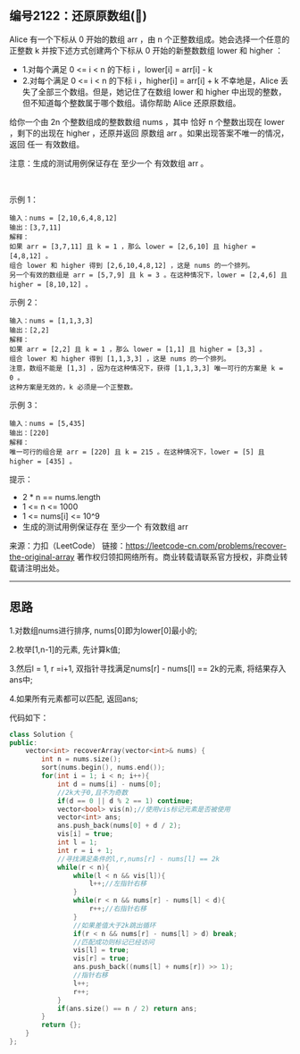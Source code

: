 ## 编号2122：还原原数组(🍵)

Alice 有一个下标从 0 开始的数组 arr ，由 n 个正整数组成。她会选择一个任意的 正整数 k 并按下述方式创建两个下标从 0 开始的新整数数组 lower 和 higher ：

* 1.对每个满足 0 <= i < n 的下标 i ，lower[i] = arr[i] - k
* 2.对每个满足 0 <= i < n 的下标 i ，higher[i] = arr[i] + k
不幸地是，Alice 丢失了全部三个数组。但是，她记住了在数组 lower 和 higher 中出现的整数，但不知道每个整数属于哪个数组。请你帮助 Alice 还原原数组。

给你一个由 2n 个整数组成的整数数组 nums ，其中 恰好 n 个整数出现在 lower ，剩下的出现在 higher ，还原并返回 原数组 arr 。如果出现答案不唯一的情况，返回 任一 有效数组。

注意：生成的测试用例保证存在 至少一个 有效数组 arr 。

 

示例 1：
```
输入：nums = [2,10,6,4,8,12]
输出：[3,7,11]
解释：
如果 arr = [3,7,11] 且 k = 1 ，那么 lower = [2,6,10] 且 higher = [4,8,12] 。
组合 lower 和 higher 得到 [2,6,10,4,8,12] ，这是 nums 的一个排列。
另一个有效的数组是 arr = [5,7,9] 且 k = 3 。在这种情况下，lower = [2,4,6] 且 higher = [8,10,12] 。
```
示例 2：
```
输入：nums = [1,1,3,3]
输出：[2,2]
解释：
如果 arr = [2,2] 且 k = 1 ，那么 lower = [1,1] 且 higher = [3,3] 。
组合 lower 和 higher 得到 [1,1,3,3] ，这是 nums 的一个排列。
注意，数组不能是 [1,3] ，因为在这种情况下，获得 [1,1,3,3] 唯一可行的方案是 k = 0 。
这种方案是无效的，k 必须是一个正整数。
```
示例 3：
```
输入：nums = [5,435]
输出：[220]
解释：
唯一可行的组合是 arr = [220] 且 k = 215 。在这种情况下，lower = [5] 且 higher = [435] 。
```
提示：

* 2 * n == nums.length
* 1 <= n <= 1000
* 1 <= nums[i] <= 10^9
* 生成的测试用例保证存在 至少一个 有效数组 arr

来源：力扣（LeetCode）
链接：https://leetcode-cn.com/problems/recover-the-original-array
著作权归领扣网络所有。商业转载请联系官方授权，非商业转载请注明出处。

---
## 思路

1.对数组nums进行排序, nums[0]即为lower[0]最小的;

2.枚举[1,n-1]的元素, 先计算k值;

3.然后l = 1, r =i+1, 双指针寻找满足nums[r] - nums[l] == 2k的元素, 将结果存入ans中;

4.如果所有元素都可以匹配, 返回ans;


代码如下：
```c++
class Solution {
public:
    vector<int> recoverArray(vector<int>& nums) {
        int n = nums.size();
        sort(nums.begin(), nums.end());
        for(int i = 1; i < n; i++){
            int d = nums[i] - nums[0];
            //2k大于0,且不为奇数
            if(d == 0 || d % 2 == 1) continue;
            vector<bool> vis(n);//使用vis标记元素是否被使用
            vector<int> ans;
            ans.push_back(nums[0] + d / 2);
            vis[i] = true;
            int l = 1;
            int r = i + 1;
            //寻找满足条件的l,r,nums[r] - nums[l] == 2k
            while(r < n){
                while(l < n && vis[l]){
                    l++;//左指针右移
                }
                while(r < n && nums[r] - nums[l] < d){
                    r++;//右指针右移
                }
                //如果差值大于2k跳出循环
                if(r < n && nums[r] - nums[l] > d) break;
                //匹配成功则标记已经访问
                vis[l] = true;
                vis[r] = true;
                ans.push_back((nums[l] + nums[r]) >> 1);
                //指针右移
                l++;
                r++;
            }
            if(ans.size() == n / 2) return ans;
        }
        return {};
    }
};
```